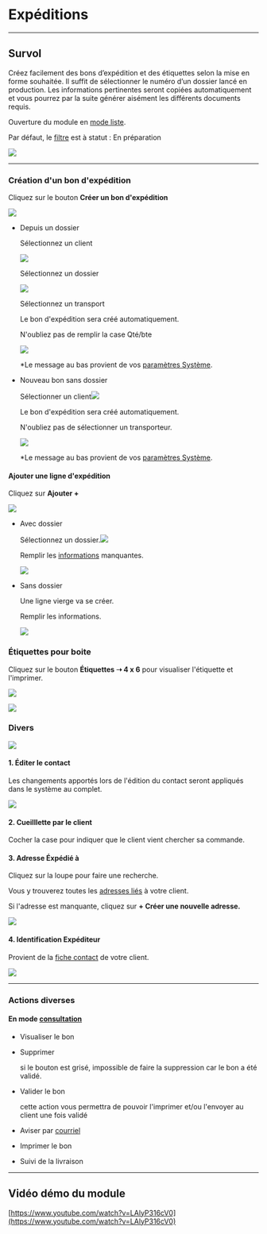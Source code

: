 # Expéditions

* * *

  

## Survol

  

Créez facilement des bons d’expédition et des étiquettes selon la mise en forme souhaitée. Il suffit de sélectionner le numéro d’un dossier lancé en production. Les informations pertinentes seront copiées automatiquement et vous pourrez par la suite générer aisément les différents documents requis.

  

Ouverture du module en [mode liste](../03-Fonctionnalités%20générales/02-navigation.md).

Par défaut, le [filtre](../03-Fonctionnalités%20générales/02-navigation.md#filtres-et-tris) est à statut : En préparation

![](https://t9017115504.p.clickup-attachments.com/t9017115504/d9388c89-e907-45b2-a2d4-a5fbeeb9ce36/Screenshot%202024-10-24%20at%202.56.28%E2%80%AFPM.png)

  
  

* * *

  

### Création d'un bon d'expédition

  

Cliquez sur le bouton **Créer un bon d'expédition**

![](https://t9017115504.p.clickup-attachments.com/t9017115504/1146cce2-33e4-4fb8-9e82-95d2f5a24829/Screenshot%202024-11-13%20at%204.19.56%E2%80%AFPM.png)

  

*   Depuis un dossier
    
    Sélectionnez un client
    
    ![](https://t9017115504.p.clickup-attachments.com/t9017115504/f2dd90e5-afa6-411a-b5a6-783095bd6f45/image.png)
    
    Sélectionnez un dossier
    
    ![](https://t9017115504.p.clickup-attachments.com/t9017115504/3094c661-6a2e-46c0-a995-cc11de9a2f43/image.png)
    
    Sélectionnez un transport
    
      
    
    Le bon d'expédition sera créé automatiquement.
    
    N'oubliez pas de remplir la case Qté/bte
    
    ![](https://t9017115504.p.clickup-attachments.com/t9017115504/09c84555-2b27-449b-aad9-98a2d3a8c10d/image.png)
    
    \*Le message au bas provient de vos [paramètres Système](https://app.clickup.com/9017115504/v/dc/8cqcgvg-21377/8cqcgvg-17537?block=block-1cf26f44-af27-4b1a-bd06-618cfe27de25).
    
      
    
*   Nouveau bon sans dossier
    
    Sélectionner un client![](https://t9017115504.p.clickup-attachments.com/t9017115504/3e0b1387-ac4e-4237-a747-c855e26c0f55/image.png)
    
      
    
    Le bon d'expédition sera créé automatiquement.
    
    N'oubliez pas de sélectionner un transporteur.
    
    ![](https://t9017115504.p.clickup-attachments.com/t9017115504/c78e69e4-671b-4843-95f9-8996aaeaffc5/image.png)
    
    \*Le message au bas provient de vos [paramètres Système](https://app.clickup.com/9017115504/v/dc/8cqcgvg-21377/8cqcgvg-17537?block=block-1cf26f44-af27-4b1a-bd06-618cfe27de25).
    
      
    

  

#### Ajouter une ligne d'expédition

  

Cliquez sur **Ajouter +**

![](https://t9017115504.p.clickup-attachments.com/t9017115504/cf8fa390-870b-4cd9-9142-3e75915eb5d7/Screenshot%202024-11-12%20at%203.58.13%E2%80%AFPM.png)

  

*   Avec dossier
    
    Sélectionnez un dossier.![](https://t9017115504.p.clickup-attachments.com/t9017115504/130b8e83-af51-4e93-bb19-271da8076b8c/image.png)
    
      
    
    Remplir les [informations](https://app.clickup.com/9017115504/v/dc/8cqcgvg-21377/8cqcgvg-17257?block=block-c4c71459-1838-48f6-a243-aa8b1177d308) manquantes.
    
    ![](https://t9017115504.p.clickup-attachments.com/t9017115504/8f876693-0a2c-4e9c-99d4-8518ced27bd5/image.png)
    
*   Sans dossier
    
    Une ligne vierge va se créer.
    
    Remplir les informations.
    
    ![](https://t9017115504.p.clickup-attachments.com/t9017115504/fb928137-2b7b-45a6-9370-5fe891cbcbd6/image.png)
    
      
    

  

### Étiquettes pour boite

  

Cliquez sur le bouton **Étiquettes ➝ 4 x 6** pour visualiser l'étiquette et l'imprimer.

![](https://t9017115504.p.clickup-attachments.com/t9017115504/3bd2606e-7d9f-44ca-9a55-a415def7aaaf/Screenshot%202024-11-13%20at%2010.53.40%E2%80%AFAM.png)

  

![](https://t9017115504.p.clickup-attachments.com/t9017115504/e11c737d-7530-4bc7-ac85-fded3d1179f7/Screenshot%202024-11-13%20at%2010.56.01%E2%80%AFAM.png)

  
  

### Divers

  

![](https://t9017115504.p.clickup-attachments.com/t9017115504/ec64287b-05ac-47ba-b8bc-e7c632be81de/Screenshot%202024-11-13%20at%2011.23.04%E2%80%AFAM.png)

  
  

#### **1\. Éditer le contact**

Les changements apportés lors de l'édition du contact seront appliqués dans le système au complet.

![](https://t9017115504.p.clickup-attachments.com/t9017115504/612b8687-e3b6-4369-80a6-a16285e42b49/Screenshot%202024-11-13%20at%2011.24.20%E2%80%AFAM.png)

  

#### **2\. Cueilllette par le client**

Cocher la case pour indiquer que le client vient chercher sa commande.

  

#### **3\. Adresse Éxpédié à**

Cliquez sur la loupe pour faire une recherche.

Vous y trouverez toutes les [adresses liés](https://app.clickup.com/9017115504/v/dc/8cqcgvg-21377/8cqcgvg-17277?block=block-b98eab58-61a2-40f6-b883-08276e766ff3) à votre client.

Si l'adresse est manquante, cliquez sur **\+ Créer une nouvelle adresse.**

![](https://t9017115504.p.clickup-attachments.com/t9017115504/104f5b16-5ee7-4ce6-a80e-e51d83865929/Screenshot%202024-11-13%20at%2011.30.49%E2%80%AFAM.png)

  

#### **4\. Identification Expéditeur**

Provient de la [fiche contact](https://app.clickup.com/9017115504/v/dc/8cqcgvg-21377/8cqcgvg-17277?block=block-b1de9ab7-4dcb-43a1-8e47-24f306fd5e99) de votre client.

![](https://t9017115504.p.clickup-attachments.com/t9017115504/57a1ef86-6677-4cbe-abcd-675938c648b4/Screenshot%202024-11-13%20at%2011.19.56%E2%80%AFAM.png)

  
  

* * *

###   

### Actions diverses

#### [](https://app.clickup.com/9017115504/v/dc/8cqcgvg-21377/8cqcgvg-17257?block=block-dfe6c8ce-fe79-4b29-bee3-9695d2ea4ab7)

  

#### En mode [consultation](../03-Fonctionnalités%20générales/02-navigation.md#mode-consultation)

*   Visualiser le bon
*   Supprimer
    
    si le bouton est grisé, impossible de faire la suppression car le bon a été validé.
    
*   Valider le bon
    
    cette action vous permettra de pouvoir l'imprimer et/ou l'envoyer au client une fois validé
    
*   Aviser par [courriel](https://app.clickup.com/9017115504/v/dc/8cqcgvg-21377/8cqcgvg-21017?block=block-68df9872-7997-4c13-a153-8a3a0c4b2a1f)
*   Imprimer le bon
*   Suivi de la livraison

  

* * *

  

## Vidéo démo du module

[https://www.youtube.com/watch?v=LAlyP316cV0](https://www.youtube.com/watch?v=LAlyP316cV0)